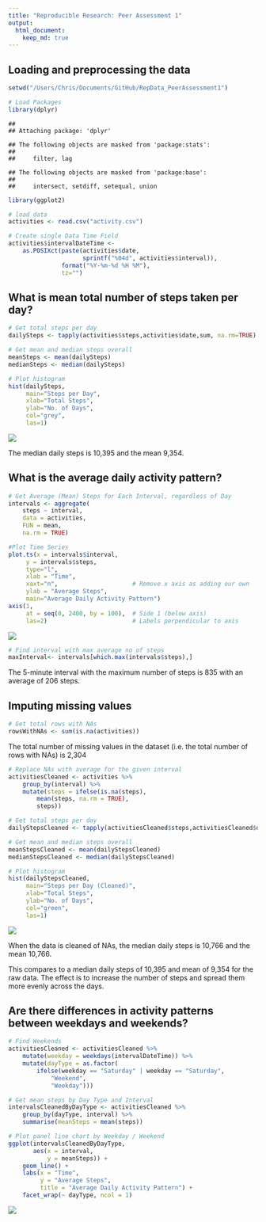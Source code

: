 ```yaml
---
title: "Reproducible Research: Peer Assessment 1"
output: 
  html_document:
    keep_md: true
---
```



## Loading and preprocessing the data


```r
setwd("/Users/Chris/Documents/GitHub/RepData_PeerAssessment1")

# Load Packages
library(dplyr)
```

```
## 
## Attaching package: 'dplyr'
```

```
## The following objects are masked from 'package:stats':
## 
##     filter, lag
```

```
## The following objects are masked from 'package:base':
## 
##     intersect, setdiff, setequal, union
```

```r
library(ggplot2)

# load data
activities <- read.csv("activity.csv")

# Create single Data Time Field
activities$intervalDateTime <-
    as.POSIXct(paste(activities$date, 
                     sprintf("%04d", activities$interval)),
               format("%Y-%m-%d %H %M"), 
               tz="")
```

## What is mean total number of steps taken per day?


```r
# Get total steps per day
dailySteps <- tapply(activities$steps,activities$date,sum, na.rm=TRUE)

# Get mean and median steps overall
meanSteps <- mean(dailySteps)
medianSteps <- median(dailySteps)

# Plot histogram
hist(dailySteps, 
     main="Steps per Day", 
     xlab="Total Steps", 
     ylab="No. of Days", 
     col="grey",
     las=1)
```

![](PA1_template_files/figure-html/StepsPerDay-1.png)<!-- -->

The median daily steps is 10,395 and the mean 9,354.

## What is the average daily activity pattern?


```r
# Get Average (Mean) Steps for Each Interval, regardless of Day
intervals <- aggregate(
    steps ~ interval,
    data = activities,
    FUN = mean,
    na.rm = TRUE)

#Plot Time Series
plot.ts(x = intervals$interval,
     y = intervals$steps,
     type="l", 
     xlab = "Time",
     xaxt="n",                     # Remove x axis as adding our own
     ylab = "Average Steps",
     main="Average Daily Activity Pattern")
axis(1, 
     at = seq(0, 2400, by = 100),  # Side 1 (below axis)
     las=2)                        # Labels perpendicular to axis
```

![](PA1_template_files/figure-html/AverageDailyActivityPattern-1.png)<!-- -->

```r
# Find interval with max average no of steps
maxInterval<- intervals[which.max(intervals$steps),]
```

The 5-minute interval with the maximum number of steps is 835 with an average of 206 steps.

## Imputing missing values


```r
# Get total rows with NAs
rowsWithNAs <- sum(is.na(activities))
```

The total number of missing values in the dataset (i.e. the total number of rows with NAs) is 2,304


```r
# Replace NAs with average for the given interval
activitiesCleaned <- activities %>%
    group_by(interval) %>%
    mutate(steps = ifelse(is.na(steps),
        mean(steps, na.rm = TRUE),
        steps))

# Get total steps per day
dailyStepsCleaned <- tapply(activitiesCleaned$steps,activitiesCleaned$date,sum, na.rm=TRUE)

# Get mean and median steps overall
meanStepsCleaned <- mean(dailyStepsCleaned)
medianStepsCleaned <- median(dailyStepsCleaned)

# Plot histogram
hist(dailyStepsCleaned, 
     main="Steps per Day (Cleaned)", 
     xlab="Total Steps", 
     ylab="No. of Days", 
     col="green",
     las=1)
```

![](PA1_template_files/figure-html/StepsPerDayCleaned-1.png)<!-- -->

When the data is cleaned of NAs, the median daily steps is 10,766 and the mean 10,766.

This compares to a median daily steps of 10,395 and mean of 9,354 for the raw data.  The effect is to increase the number of steps and spread them more evenly across the days.

## Are there differences in activity patterns between weekdays and weekends?


```r
# Find Weekends
activitiesCleaned <- activitiesCleaned %>%
    mutate(weekday = weekdays(intervalDateTime)) %>%
    mutate(dayType = as.factor(
        ifelse(weekday == "Saturday" | weekday == "Saturday",
            "Weekend",
            "Weekday")))

# Get mean steps by Day Type and Interval
intervalsCleanedByDayType <- activitiesCleaned %>%
    group_by(dayType, interval) %>%
    summarise(meanSteps = mean(steps))

# Plot panel line chart by Weekday / Weekend                               
ggplot(intervalsCleanedByDayType,
       aes(x = interval, 
           y = meanSteps)) +
    geom_line() +
    labs(x = "Time", 
         y = "Average Steps",
         title = "Average Daily Activity Pattern") +
    facet_wrap(~ dayType, ncol = 1)
```

![](PA1_template_files/figure-html/AverageDailyActivityPatternByDayType-1.png)<!-- -->
